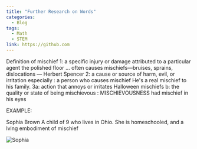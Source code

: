 ```yaml
---
title: "Further Research on Words"
categories:
  - Blog
tags:
  - Math
  - STEM
link: https://github.com
---
```


Definition of mischief
1: a specific injury or damage attributed to a particular agent
the polished floor … often causes mischiefs—bruises, sprains, dislocations
— Herbert Spencer
2: a cause or source of harm, evil, or irritation
especially : a person who causes mischief
He's a real mischief to his family.
3a: action that annoys or irritates
Halloween mischiefs
b: the quality or state of being mischievous : MISCHIEVOUSNESS
had mischief in his eyes

EXAMPLE:

Sophia Brown
A child of 9 who lives in Ohio. She is homeschooled, and a lving embodiment of mischief

![Sophia](/IsometricRogue/-/assets/IMG-3105.jpg)
